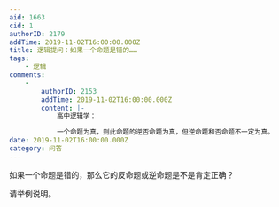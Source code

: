 ```yaml
---
aid: 1663
cid: 1
authorID: 2179
addTime: 2019-11-02T16:00:00.000Z
title: 逻辑提问：如果一个命题是错的……
tags:
    - 逻辑
comments:
    -
        authorID: 2153
        addTime: 2019-11-02T16:00:00.000Z
        content: |-
            高中逻辑学：

            一个命题为真，则此命题的逆否命题为真，但逆命题和否命题不一定为真。
date: 2019-11-02T16:00:00.000Z
category: 问答
---
```


如果一个命题是错的，那么它的反命题或逆命题是不是肯定正确？

请举例说明。
